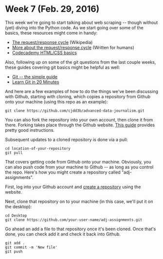 # Week 7 (Feb. 29, 2016)

This week we're going to start talking about web scraping -- though without (yet) diving into the Python code. As we start going over some of the basics, these resources might come in handy:

  - [The request/response cycle](https://en.wikipedia.org/wiki/Request%E2%80%93response) (Wikipedia)
  - [More about the request/response cycle](http://code.tutsplus.com/tutorials/http-the-protocol-every-web-developer-must-know-part-1--net-31177) (Written for humans)
  - [Codecademy HTML/CSS basics](https://www.codecademy.com/en/tracks/htmlcss)

Also, following up on some of the git questions from the last couple weeks, these guides covering git basics might be helpful as well:

  - [Git -- the simple guide](http://rogerdudler.github.io/git-guide/)
  - [Learn Git in 20 Minutes](https://www.youtube.com/watch?v=0fKg7e37bQE)

And here are a few examples of how to do the things we've been discussing with Github, starting with cloning, which copies a repository from Github onto your machine (using this repo as an example):

```
git clone https://github.com/cjdd3b/advanced-data-journalism.git
```

You can also fork the repository into your own account, then clone it from there. Forking takes place through the Github website. [This guide](https://guides.github.com/activities/forking/) provides pretty good instructions.

Subsequent updates to a cloned repository is done via a pull:

```
cd location-of-your-repository
git pull
```

That covers getting code from Github onto your machine. Obviously, you can also push code from your machine to Github -- as long as you control the repo. Here's how you might create a repository called "adj-assignments".

First, log into your Github account and [create a repository](https://help.github.com/articles/creating-a-new-repository/) using the website.

Next, clone that repository on to your machine (in this case, we'll put it on the desktop):

```
cd Desktop
git clone https://github.com/your-user-name/adj-assignments.git
```

Go ahead an add a file to that repository once it's been cloned. Once that's done, you can check add it and check it back into Github.

```
git add .
git commit -m 'New file'
git push
```